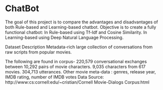 # ChatBot
The goal of this project is to compare the advantages and disadvantages of both Rule-based and Learning-based chatbot.
Objective is to create a fully functional chatbot:
In Rule-based using Tf-Idf and Cosine Similarity.
In Learning-based using Deep Natural Language Processing.

Dataset Description
Metadata-rich large collection of conversations from raw scripts from popular movies.

The following are found in corpus-
220,579 conversational exchanges between 10,292 pairs of movie characters.
9,035 characters from 617 movies.
304,713 utterances.
Other movie meta-data : 
genres, release year, IMDB rating, number of IMDB votes
Data Source:
http://www:cs:cornell:edu/~cristian/Cornell Movie-Dialogs Corpus:html
